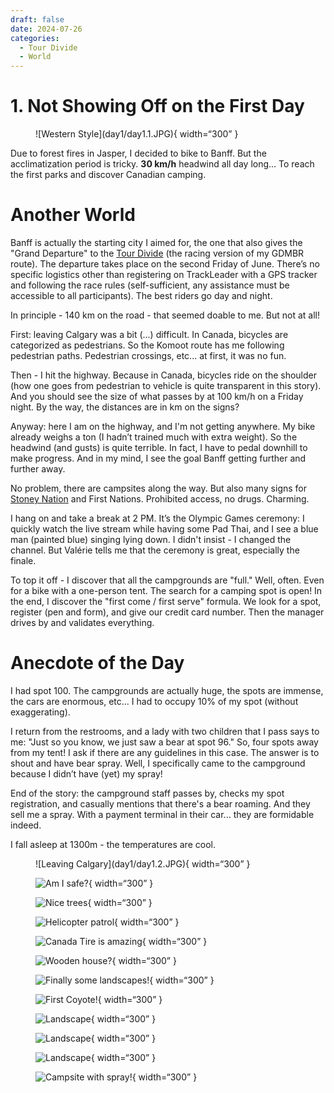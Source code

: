 ```yaml
---
draft: false 
date: 2024-07-26 
categories:
  - Tour Divide
  - World
---
```


# 1. Not Showing Off on the First Day

<figure markdown>
![Western Style](day1/day1.1.JPG){ width=“300” }
</figure>

Due to forest fires in Jasper, I decided to bike to Banff. But the acclimatization period is tricky. **30 km/h** headwind all day long... To reach the first parks and discover Canadian camping.

<!-- more -->

# Another World

Banff is actually the starting city I aimed for, the one that also gives the "Grand Departure" to the [Tour Divide](https://fr.wikipedia.org/wiki/Tour_Divide?wprov=sfti1) (the racing version of my GDMBR route). The departure takes place on the second Friday of June. There’s no specific logistics other than registering on TrackLeader with a GPS tracker and following the race rules (self-sufficient, any assistance must be accessible to all participants). The best riders go day and night.

In principle - 140 km on the road - that seemed doable to me. But not at all!

First: leaving Calgary was a bit (...) difficult. In Canada, bicycles are categorized as pedestrians. So the Komoot route has me following pedestrian paths. Pedestrian crossings, etc... at first, it was no fun.

Then - I hit the highway. Because in Canada, bicycles ride on the shoulder (how one goes from pedestrian to vehicle is quite transparent in this story). And you should see the size of what passes by at 100 km/h on a Friday night. By the way, the distances are in km on the signs?

Anyway: here I am on the highway, and I'm not getting anywhere. My bike already weighs a ton (I hadn’t trained much with extra weight). So the headwind (and gusts) is quite terrible. In fact, I have to pedal downhill to make progress. And in my mind, I see the goal Banff getting further and further away.

No problem, there are campsites along the way. But also many signs for [Stoney Nation](https://fr.wikipedia.org/wiki/Stoneys?wprov=sfti1) and First Nations. Prohibited access, no drugs. Charming.

I hang on and take a break at 2 PM. It’s the Olympic Games ceremony: I quickly watch the live stream while having some Pad Thai, and I see a blue man (painted blue) singing lying down. I didn't insist - I changed the channel. But Valérie tells me that the ceremony is great, especially the finale.

To top it off - I discover that all the campgrounds are "full." Well, often. Even for a bike with a one-person tent. The search for a camping spot is open! In the end, I discover the "first come / first serve" formula. We look for a spot, register (pen and form), and give our credit card number. Then the manager drives by and validates everything.

# Anecdote of the Day

I had spot 100. The campgrounds are actually huge, the spots are immense, the cars are enormous, etc... I had to occupy 10% of my spot (without exaggerating).

I return from the restrooms, and a lady with two children that I pass says to me: "Just so you know, we just saw a bear at spot 96." So, four spots away from my tent! I ask if there are any guidelines in this case. The answer is to shout and have bear spray. Well, I specifically came to the campground because I didn’t have (yet) my spray!

End of the story: the campground staff passes by, checks my spot registration, and casually mentions that there's a bear roaming. And they sell me a spray. With a payment terminal in their car... they are formidable indeed.

I fall asleep at 1300m - the temperatures are cool.

<figure markdown>
![Leaving Calgary](day1/day1.2.JPG){ width=“300” }

![Am I safe?](day1/day1.3.JPG){ width=“300” }

![Nice trees](day1/day1.4.JPG){ width=“300” }

![Helicopter patrol](day1/day1.5.JPG){ width=“300” }

![Canada Tire is amazing](day1/day1.6.JPG){ width=“300” }

![Wooden house?](day1/day1.7.JPG){ width=“300” }

![Finally some landscapes!](day1/day1.8.JPG){ width=“300” }

![First Coyote!](day1/day1.9.JPG){ width=“300” }

![Landscape](day1/day1.10.JPG){ width=“300” }

![Landscape](day1/day1.11.JPG){ width=“300” }

![Landscape](day1/day1.12.JPG){ width=“300” }

![Campsite with spray!](day1/day1.13.JPG){ width=“300” }
</figure>
